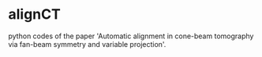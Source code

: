 # alignCT
python codes of the paper 'Automatic alignment in cone-beam tomography via fan-beam symmetry and variable projection'.
